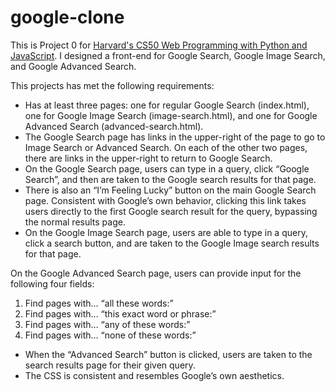 # google-clone
This is Project 0 for <a href="https://www.edx.org/course/cs50s-web-programming-with-python-and-javascript">Harvard's CS50 Web Programming with Python and JavaScript</a>. I designed a front-end for Google Search, Google Image Search, and Google Advanced Search.

This projects has met the following requirements:
<ul>
<li>Has at least three pages: one for regular Google Search (index.html), one for Google Image Search (image-search.html), and one for Google Advanced Search (advanced-search.html). </li>
<li>The Google Search page has links in the upper-right of the page to go to Image Search or Advanced Search. On each of the other two pages, there are links in the upper-right to return to Google Search.</li>
<li>On the Google Search page, users can type in a query, click “Google Search”, and then are taken to the Google search results for that page.</li>
<li>There is also an “I’m Feeling Lucky” button on the main Google Search page. Consistent with Google’s own behavior, clicking this link takes users directly to the first Google search result for the query, bypassing the normal results page. </li>
<li>On the Google Image Search page, users are able to type in a query, click a search button, and are taken to the Google Image search results for that page.</li>
</ul>
On the Google Advanced Search page, users can provide input for the following four fields:
<ol>
<li>Find pages with… “all these words:”</li>
<li>Find pages with… “this exact word or phrase:”</li>
<li>Find pages with… “any of these words:”</li>
<li>Find pages with… “none of these words:”</li>
 </ol>
 <ul>
<li>When the “Advanced Search” button is clicked, users are taken to the search results page for their given query.</li>
<li>The CSS is consistent and resembles Google’s own aesthetics.</li>
</ul>
